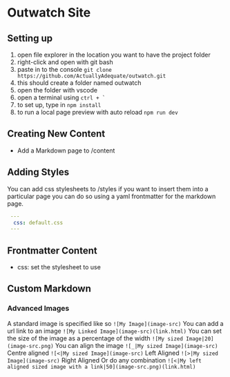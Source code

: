 # Outwatch Site

## Setting up

1. open file explorer in the location you want to have the project folder
2. right-click and open with git bash
3. paste in to the console `git clone https://github.com/ActuallyAdequate/outwatch.git`
4. this should create a folder named outwatch
5. open the folder with vscode
6. open a terminal using ``` ctrl + ` ```
7. to set up, type in `npm install`
8. to run a local page preview with auto reload `npm run dev`

## Creating New Content

- Add a Markdown page to /content

## Adding Styles

You can add css stylesheets to /styles if you want to insert them into a particular page you can do so using a yaml frontmatter for the markdown page.

```yaml
 ---
  css: default.css
 ---
```

## Frontmatter Content

- css: set the stylesheet to use

## Custom Markdown

### Advanced Images

A standard image is specified like so
`![My Image](image-src)`
You can add a url link to an image
`![My Linked Image](image-src)(link.html)`
You can set the size of the image as a percentage of the width
`![My sized Image|20](image-src.png)`
You can align the image
`![_|My sized Image](image-src)` Centre aligned
`![<|My sized Image](image-src)` Left Aligned
`![>|My sized Image](image-src)` Right Aligned
Or do any combination
`![<|My left aligned sized image with a link|50](image-src.png)(link.html)`
